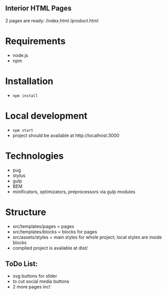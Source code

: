 ## Interior HTML Pages

2 pages are ready:
/index.html
/product.html

# Requirements

- node.js
- npm

# Installation

- `npm install`

# Local development

- `npm start`
- project should be available at http://localhost:3000

# Technologies

- pug
- stylus
- gulp
- BEM
- minificators, optimizators, preprocessors via gulp modules

# Structure

- src/templates/pages = pages
- src/templates/blocks = blocks for pages
- src/assets/styles = main styles for whole project; local styles are inside blocks
- complied project is available at dist/

## ToDo List:

- svg buttons for slider
- to cut social media buttons
- 2 more pages inc!